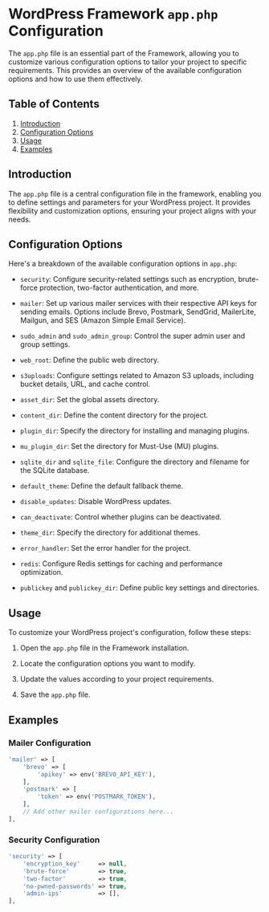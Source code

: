 # WordPress Framework `app.php` Configuration

The `app.php` file is an essential part of the Framework, allowing you to customize various configuration options to tailor your project to specific requirements. This provides an overview of the available configuration options and how to use them effectively.

## Table of Contents

1. [Introduction](#introduction)
2. [Configuration Options](#configuration-options)
3. [Usage](#usage)
4. [Examples](#examples)

## Introduction

The `app.php` file is a central configuration file in the framework, enabling you to define settings and parameters for your WordPress project. It provides flexibility and customization options, ensuring your project aligns with your needs.

## Configuration Options

Here's a breakdown of the available configuration options in `app.php`:

- `security`: Configure security-related settings such as encryption, brute-force protection, two-factor authentication, and more.

- `mailer`: Set up various mailer services with their respective API keys for sending emails. Options include Brevo, Postmark, SendGrid, MailerLite, Mailgun, and SES (Amazon Simple Email Service).

- `sudo_admin` and `sudo_admin_group`: Control the super admin user and group settings.

- `web_root`: Define the public web directory.

- `s3uploads`: Configure settings related to Amazon S3 uploads, including bucket details, URL, and cache control.

- `asset_dir`: Set the global assets directory.

- `content_dir`: Define the content directory for the project.

- `plugin_dir`: Specify the directory for installing and managing plugins.

- `mu_plugin_dir`: Set the directory for Must-Use (MU) plugins.

- `sqlite_dir` and `sqlite_file`: Configure the directory and filename for the SQLite database.

- `default_theme`: Define the default fallback theme.

- `disable_updates`: Disable WordPress updates.

- `can_deactivate`: Control whether plugins can be deactivated.

- `theme_dir`: Specify the directory for additional themes.

- `error_handler`: Set the error handler for the project.

- `redis`: Configure Redis settings for caching and performance optimization.

- `publickey` and `publickey_dir`: Define public key settings and directories.

## Usage

To customize your WordPress project's configuration, follow these steps:

1. Open the `app.php` file in the Framework installation.

2. Locate the configuration options you want to modify.

3. Update the values according to your project requirements.

4. Save the `app.php` file.

## Examples

### Mailer Configuration

```php
'mailer' => [
    'brevo' => [
        'apikey' => env('BREVO_API_KEY'),
    ],
    'postmark' => [
        'token' => env('POSTMARK_TOKEN'),
    ],
    // Add other mailer configurations here...
],
```

### Security Configuration

```php
'security' => [
    'encryption_key'     => null,
    'brute-force'        => true,
    'two-factor'         => true,
    'no-pwned-passwords' => true,
    'admin-ips'          => [],
],
```

